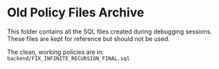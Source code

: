 # Old Policy Files Archive

This folder contains all the SQL files created during debugging sessions.
These files are kept for reference but should not be used.

The clean, working policies are in: `backend/FIX_INFINITE_RECURSION_FINAL.sql`
